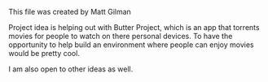 This file was created by Matt Gilman

Project idea is helping out with Butter Project, which is an app that torrents movies for people to watch on there personal devices. To have the opportunity to help build an environment where people can enjoy movies would be pretty cool.

I am also open to other ideas as well. 
